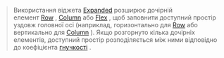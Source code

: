>Використання віджета [Expanded](https://api.flutter.dev/flutter/widgets/Expanded-class.html) розширює дочірній елемент [Row](https://api.flutter.dev/flutter/widgets/Row-class.html) , [Column](https://api.flutter.dev/flutter/widgets/Column-class.html) або [Flex](https://api.flutter.dev/flutter/widgets/Flex-class.html) , щоб заповнити доступний простір уздовж головної осі (наприклад, горизонтально для [Row](https://api.flutter.dev/flutter/widgets/Row-class.html) або вертикально для [Column](https://api.flutter.dev/flutter/widgets/Column-class.html) ). Якщо розгорнуто кілька дочірніх елементів, доступний простір розподіляється між ними відповідно до коефіцієнта [гнучкості](https://api.flutter.dev/flutter/widgets/Flexible/flex.html) .